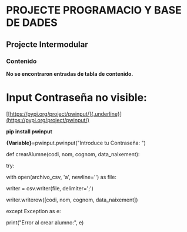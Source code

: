 
# PROJECTE PROGRAMACIO Y BASE DE DADES

## Projecte Intermodular


### Contenido

**No se encontraron entradas de tabla de contenido.**

#  **Input Contraseña no visible:**

[[https://pypi.org/project/pwinput/]{.underline}](https://pypi.org/project/pwinput/)

**pip install pwinput**

**{Variable}**=pwinput.pwinput(\"Introduce tu Contraseña: \")

def crearAlumne(codi, nom, cognom, data_naixement):

try:

with open(archivo_csv, \'a\', newline=\'\') as file:

writer = csv.writer(file, delimiter=\';\')

writer.writerow(\[codi, nom, cognom, data_naixement\])

except Exception as e:

print(\"Error al crear alumno:\", e)
